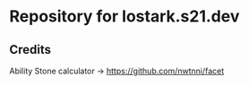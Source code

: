# Repository for lostark.s21.dev


## Credits
Ability Stone calculator -> https://github.com/nwtnni/facet